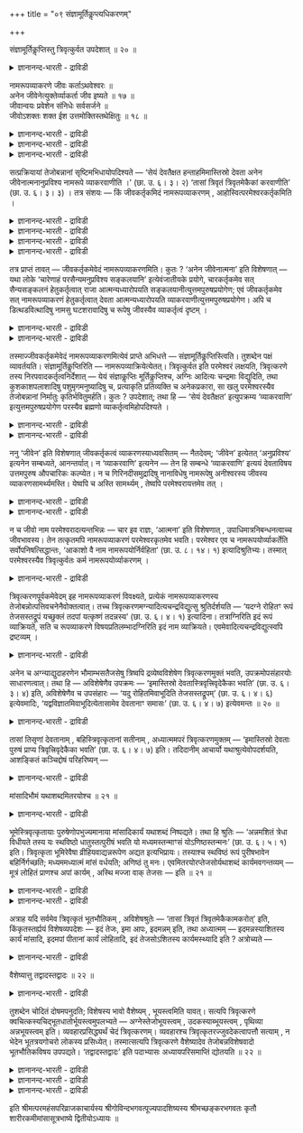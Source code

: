 +++
title = "०९ संज्ञामूर्तिकॢप्त्यधिकरणम्"

+++

संज्ञामूर्तिकॢप्तिस्तु त्रिवृत्कुर्वत उपदेशात् ॥ २० ॥  
<details><summary>ज्ञानानन्द-भारती - द्राविडी</summary>

सञ्ज्ञामूर्दिक्ल्रुप्तिस्तु त्रिव्रुत्कुर्वद उबदेसात् ॥ २० ॥
</details>

नामरूपव्याकरणे जीवः कर्ताऽथवेश्वरः ॥  
अनेन जीवेनेत्युक्तेर्व्याकर्ता जीव इष्यते ॥ १७ ॥  
जीवान्वयः प्रवेशेन संनिधेः सर्वसर्जने ॥  
जीवोऽशक्तः शक्त ईश उत्तमोक्तिस्तथेक्षितुः ॥ १८ ॥  
<details><summary>ज्ञानानन्द-भारती - द्राविडी</summary>

--वैयासिग न्यायमाला
</details>

<details><summary>ज्ञानानन्द-भारती - द्राविडी</summary>

पॆयर् रूबम् इवैगळै तॆळिवाय् एऱ्पडुवदिल् सॆयल्बडुबवर् जीवऩा? अल्लदु
ईसुवररा? "इन्द जीवऩाल्” ऎऩ्ऱु सॊल्लियिरुप्पदाल्, जीवऩ् ताऩ् अव्विदम्
सॆय्बवर् ऎऩ्ऱु ऎण्णप्पडुगिऱदु।
</details>

<details><summary>ज्ञानानन्द-भारती - द्राविडी</summary>

“जीवऩ्” ऎऩ्ऱ सप्तत्तिऱ्कु अऩ्वयम् (सम्बन्दम्) पिरवेसम् ऎऩ्बदुडऩ्, अदुवे
समीबत्तिलिरुप्पदाल्। मेलुम्,ऎल्लावऱ्ऱैयुम् स्रुष्टिक्किऱदु ऎऩ्ऱ
विषयत्तिल् जीवऩ्सक्तियऱ्ऱवऩ्, ईसुवररोसक्तियुळ्ळवर्। अप्पडिये,
पार्क्किऱवरुक्कु उत्तमबुरुषप्पिरयोगम् ("नाऩ्" ऎऩ्ऱु) सॊल्लियिरुक्किऱदु।
(अदिलुम् ईसुवरर् ताऩ्)।
</details>

सत्प्रक्रियायां तेजोबन्नानां सृष्टिमभिधायोपदिश्यते — ‘सेयं देवतैक्षत
हन्ताहमिमास्तिस्रो देवता अनेन जीवेनात्मनानुप्रविश्य नामरूपे व्याकरवाणीति
।’ (छा. उ. ६। ३। २) ‘तासां त्रिवृतं त्रिवृतमेकैकां करवाणीति’ (छा. उ.
६। ३। ३) । तत्र संशयः — किं जीवकर्तृकमिदं नामरूपव्याकरणम् ,
आहोस्वित्परमेश्वरकर्तृकमिति ।

<details><summary>ज्ञानानन्द-भारती - द्राविडी</summary>

(ईसुवरऩ् सूक्ष्ममाऩ ऐन्दु पूदङ्गळै सिरुष्टित्तबिऩ् पौदिगमाऩ नामरूबङ्गळै
सिरुष्टित्तवऩ् जीवऩा, ईसुवरऩा ऎऩ्ऱु सन्देहम्। "जीव उरुविल् उळ्ळे
पुगुन्दु नामरूबवियागरणम् सॆय्वेऩ्” ऎऩ्ऱु सान्दोक्य सुरुदियिल्
कूऱियिरुप्पदाल् नामरूब सिरुष्टि सॆय्दवऩ् जीवऩ्दाऩ् ऎऩ्ऱु पूर्वबक्षम्।
</details>

<details><summary>ज्ञानानन्द-भारती - द्राविडी</summary>

जीवरूबमागप् पुगुन्दु ऎऩ्ऱु कूऱियिरुप्पदाल् पिरवेसम् ताऩ् जीवरूबमाग,
वियागरणम् सॆय्वेऩ् ऎऩ्ऱु तादुविल् उत्तमबुरुष पिरयोगमिरुप्पदाल्
त्रुविरुत्करणम् पण्णिऩ ईसुवरऩ्दाऩ् नाम रूब सिरुष्टि सॆय्गिऱाऩ्। मेलुम्
मलै, नदि मुदलाऩ वस्तुक्कळै सिरुष्टिक्कवुम्, पॆयर् एऱ्पडुत्तवुम्
ईसुवरऩुक्कुत् ताऩ् सक्ति उण्डु। जीवऩुक्कु सक्ति। किडैयादु। आगैयाल्
ऎल्लावऱ्ऱैयुम् सिरुष्टित् तवऩ् ईसुवरऩ् ताऩ् ऎऩ्ऱु सित्तान्दम्)।
</details>

<details><summary>ज्ञानानन्द-भारती - द्राविडी</summary>

सत्वस्तुवै सॊल्लुम् पिरगरणत्तिल् तेजस्, अप्पु, अऩ्ऩम् इवैगळिऩ्
सिरुष्टियै सॊल्लि विट्टु, 'अन्द इन्द तेवदै आलोसित्तदु इप्पॊऴुदु नाऩ्
इन्द मूऩ्ऱु तेवदैगळैयुम् इन्द जीवात्मस्वरूबमाग उळ्ळे पिरवेसित्तु
नामरूबङ्गळै वियागरणम् सॆय्वेऩ् (स्तूलमाक्कुवेऩ्) अवैग ळुक्कुळ्
ऒव्वॊऩ्ऱैयुम् मूऩ्ऱु, मूऩ्ऱाग सॆय्वेऩ् ऎऩ्ऱु” (सान्।VI;३-२) ऎऩ्ऱु
उबदेसिक्कप्पडुगिऱदु।
</details>

<details><summary>ज्ञानानन्द-भारती - द्राविडी</summary>

अङ्गे, इन्द नामरूबङ्गळै स्तूलमाक्कुवदु जीवऩै कर्त्तावाग उडैयदा? अल्लदु
परमेसुवरऩै कर्त्तावाग उडैयदा? ऎऩ्ऱु सन्देहम्।
</details>

तत्र प्राप्तं तावत् — जीवकर्तृकमेवेदं नामरूपव्याकरणमिति। कुतः ? ‘अनेन
जीवेनात्मना’ इति विशेषणात् — यथा लोके ‘चारेणाहं परसैन्यमनुप्रविश्य
सङ्कलयानि’ इत्येवंजातीयके प्रयोगे, चारकर्तृकमेव सत् सैन्यसङ्कलनं
हेतुकर्तृत्वात् राजा आत्मन्यध्यारोपयति सङ्कलयानीत्युत्तमपुरुषप्रयोगेण;
एवं जीवकर्तृकमेव सत् नामरूपव्याकरणं हेतुकर्तृत्वात् देवता
आत्मन्यध्यारोपयति व्याकरवाणीत्युत्तमपुरुषप्रयोगेण। अपि च
डित्थडवित्थादिषु नामसु घटशरावादिषु च रूपेषु जीवस्यैव व्याकर्तृत्वं
दृष्टम् ।

<details><summary>ज्ञानानन्द-भारती - द्राविडी</summary>

पूर्वबक्षम्: अङ्गु इन्द नाम रूबङ्गळै एऱ्पडुत्तुवदु जीवऩै कर्त्तावाग
उडैयदुदाऩ् ऎऩ्ऱु एऱ्पडुगिऱदु। ऎदऩाल्? “इन्द जीवात्मरूबमाग" ऎऩ्ऱु
कुऱिप्पिट्टिरुप्पदाल्। उलगत्तिल् “सारऩ् मूलमाग नाऩ् ऎदिरि सैऩ्यत्तिल्
नुऴैन्दु अऱिन्दुगॊळ्वेऩ्” ऎऩ्बदु पोलुळ्ळ पिरयोगत्तिल् सारऩाल् सॆय्यप्
पडुवदागवेयिरुक्कुम् सैऩ्य विषयमाऩ अऱिदलै, सॆय्विक्किऱ मुऱैयाल् अरसऩ्
अऱिन्दुगॊळ्वेऩ् ऎऩ्ऱु उत्तमबुरुष पिरयोगत्ताल् तऩ्ऩिडत्तिल् ऎप्पडि
आरोबित्तुक् कॊळ्गिऱाऩो अव्विदम् जीवऩाल् सॆय्यप्पडुवदागवेयिरुक्कुम्
नामरूब वियागरणत्तै, सॆय्विक्किऱवरायिरुप्पदाल् तेवदै वियागरणम् सॆय्वेऩ्
ऎऩ्ऱु उत्तमबुरुष पिरयोगत्ताल् तऩ्ऩिडम् आरोबित्तुक्कॊळ्गिऱदु।
</details>

<details><summary>ज्ञानानन्द-भारती - द्राविडी</summary>

मेलुम् टित्तऩ् टवित्तऩ् मुदलाऩ पॆयर्गळ् विषयत्तिलुम्, कुडम्, सरावम्
मुदलाऩ उरुवङ्गळ् विषयत्तिलुम्, जीवऩुक्कुत्ताऩ् एऱ्पडुत्तुम् तऩ्मै
काणप्पट्टिरुक्किऱदु।
</details>

तस्माज्जीवकर्तृकमेवेदं नामरूपव्याकरणमित्येवं प्राप्ते अभिधत्ते —
संज्ञामूर्तिकॢप्तिस्त्विति। तुशब्देन पक्षं व्यावर्तयति।
संज्ञामूर्तिकॢप्तिरिति — नामरूपव्याक्रियेत्येतत्। त्रिवृत्कुर्वत इति
परमेश्वरं लक्षयति, त्रिवृत्करणे तस्य निरपवादकर्तृत्वनिर्देशात् — येयं
संज्ञाकॢप्तिः मूर्तिकॢप्तिश्च, अग्निः आदित्यः चन्द्रमाः विद्युदिति, तथा
कुशकाशपलाशादिषु पशुमृगमनुष्यादिषु च, प्रत्याकृति प्रतिव्यक्ति च
अनेकप्रकारा, सा खलु परमेश्वरस्यैव तेजोबन्नानां निर्मातुः
कृतिर्भवितुमर्हति। कुतः ? उपदेशात्; तथा हि — ‘सेयं देवतैक्षत’
इत्युपक्रम्य ‘व्याकरवाणि’ इत्युत्तमपुरुषप्रयोगेण परस्यैव ब्रह्मणो
व्याकर्तृत्वमिहोपदिश्यते ।

<details><summary>ज्ञानानन्द-भारती - द्राविडी</summary>

आगैयाल् इन्द नामरूब वियागरणम् जीवऩै कर्त्तावाग उडैयदुदाऩ्।
</details>

<details><summary>ज्ञानानन्द-भारती - द्राविडी</summary>

सित्तान्दम्: ऎऩ्ऱु इव्विदम् एऱ्पडुम्बोदु सॊल्लुगिऱार्। “आऩाल्
सम्ञामूर्त्तिगळै एऱ्पडुत्तुवदु” ऎऩ्ऱु। “आऩाल्” ऎऩ्ऱ सप्तत्तिऩाल् (पूर्व)
पक्षत्तै विलक्कुगिऱार् सम्ञामूर्त्तिगळै एऱ्पडुत्तुवदु ऎऩ्बदु नाम
रूबङ्गळै वियागरणम् सॆय्वदु ऎऩ्ऱ इदु, "तिरिविरुत् सॆय्गिऱवऩुडैयदु” ऎऩ्ऱु
परमेसुवरऩै कुऱिक्किऱार्, त्रिविरुत्ताग सॆय्गिऱ विषयत्तिल् अवरुक्कु
मऱुक्क मुडियाद सॆय्युम् तऩ्मै कुऱिप्पिट्टिरुप्पदाल्। इन्द पॆयर्
एऱ्पडुत्तुवदुम्, रूबम् एऱ्पडुत्तुवदुम्, अक्ऩि आदित्यऩ् सन्दिरऩ् मिऩ्ऩल्
ऎऩ्ऱु, अप्पडिये कुसम्, कासम्, पलासम् मुदलिय वैगळिलुम् पसु, माऩ्,
मऩुष्यर् मुदलियवैगळिलुम् ऒव्वॊरु जादियिलुम् ऒव्वॊरु वियक्तियिलुम्
पलविदमाग उळ्ळदु। ऎदुवो, अदु तेजस्, अप्पु, अऩ्ऩम् इवैगळै उण्डु पण्णिऩ
परमेसुवरऩु टैयवे सॆयलाग इरुप्पदु नियायमल्लवा? एऩ्? “उबदेसिप्पदाल्"
अप्पडिये “अन्द इन्द तेवदै आलोसित्तदु” ऎऩ्ऱु आरम्बित्तु “वियागरणम्
सॆय्वेऩ्” ऎऩ्ऱु उत्तम पुरुष पिरयोगत्तिऩाल् परबिरह्मत्तिऱ्के वियागरणम्
सॆय्युम् तऩ्मै इङ्गु उबदेसिक्कप्पडुगिऱदु।
</details>

ननु ‘जीवेन’ इति विशेषणात् जीवकर्तृकत्वं व्याकरणस्याध्यवसितम् — नैतदेवम्;
‘जीवेन’ इत्येतत् ‘अनुप्रविश्य’ इत्यनेन सम्बध्यते, आनन्तर्यात्। न
‘व्याकरवाणि’ इत्यनेन — तेन हि सम्बन्धे ‘व्याकरवाणि’ इत्ययं देवताविषय
उत्तमपुरुष औपचारिकः कल्प्येत। न च गिरिनदीसमुद्रादिषु नानाविधेषु
नामरूपेषु अनीश्वरस्य जीवस्य व्याकरणसामर्थ्यमस्ति। येष्वपि च अस्ति
सामर्थ्यम् , तेष्वपि परमेश्वरायत्तमेव तत् ।

<details><summary>ज्ञानानन्द-भारती - द्राविडी</summary>

'जीवऩाल्" ऎऩ्ऱु कुऱिप्पिट्टिरुप्पदाल् वियागरणम् जीवऩै कर्त्तावाग उडैयदु
ऎऩ्ऱु तीर्माऩिक्कप्पट्टदेयॆऩ्ऱाल्, इदु अप्पडियल्ल। “जीवऩाल्” ऎऩ्ऱ इदु
“उळ्बुगुन्दु" ऎऩ्ऱदुडऩ् सम्बन्दप्पडुगिऱदु। अडुत्ताऱ् पोल् इरुप्पदाल्,
“वियागरणम् सॆय्वेऩ्” ऎऩ्ऱदुडऩ् अल्ल। अदऩुडऩ् सम्बन्दमिरुन्दाल्
“वियागरणम् सॆय्वेऩ्” ऎऩ्ऱु तेवदा विषयमायुळ्ळ उत्तमबुरुषऩ् उबसारमाग
सॊल्लप्पट्टदॆऩ्ऱु कल्बिक्कवेण्डिवरुम्।
</details>

<details><summary>ज्ञानानन्द-भारती - द्राविडी</summary>

मेलुम्, पलविदमायुळ्ळ मलै, नदि, समुत्तिरम् मुदलिय नामरूबङ्गळ् विषयत्तिल्
ईसुवरऩल्लाद जीवऩुक्कु वियागरणम् सॆय्य सामर्त्तियमुम् किडैयादु।
ऎवर्गळिडत्तिलेऩुम् सामर्त्तियम् इरुन्दाल्, अवर्गळिडत्तिलुम् अदु
परमेसुवरऩुक्कु अदीऩमाग उळ्ळदु ताऩ्।
</details>

न च जीवो नाम परमेश्वरादत्यन्तभिन्नः — चार इव राज्ञः, ‘आत्मना’ इति
विशेषणात् , उपाधिमात्रनिबन्धनत्वाच्च जीवभावस्य। तेन तत्कृतमपि
नामरूपव्याकरणं परमेश्वरकृतमेव भवति। परमेश्वर एव च नामरूपयोर्व्याकर्तेति
सर्वोपनिषत्सिद्धान्तः, ‘आकाशो वै नाम नामरूपयोर्निर्वहिता’ (छा. उ. ८।
१४। १) इत्यादिश्रुतिभ्यः। तस्मात् परमेश्वरस्यैव त्रिवृत्कुर्वतः कर्म
नामरूपयोर्व्याकरणम् ।

<details><summary>ज्ञानानन्द-भारती - द्राविडी</summary>

मेलुम् अरसऩिडमिरुन्दु सारऩ्बोल, परमेसुवर ऩिडमिरुन्दु जीवऩ् पूरावुम्
वेऱुबट्टवऩिल्लै। ‘आत्माविऩाल्' ऎऩ्ऱु कुऱिप्पिट्टिरुप्पदाल्
जीवऩायिरुक्कुम् तऩ्मै उबादियिऩाल् मात्तिरम् एऱ्पट्टदायिरुप्पदालुम्।
अदिऩाल् अवऩाल् सॆय्यप्पडुम् नामरूब वियागरणमुम् परमेसुवरऩाल्
सॆय्यप्पट्टदेयागुम्। नामरूबङ्गळै वियागरणम् सॆय्गिऱवर् परमेसुवरऩ् ताऩ्
ऎऩ्बदु ऎल्ला उबनिषत्तुक्कळिऩ् सित्तान्दम्। “आगासम् ताऩ् (परमात्मादाऩ्)
नाम रूबङ्गळै एऱ्पडुत्तुगिऱवर्” (सान्।VIII;१४-१) ऎऩ्बदु मुदलाऩ
सुरुदिगळिऩाल्। आगैयाल् त्रिविरुत्करणम् सॆय्गिऱ परमेसुवरऩुडैय कार्यम्दाऩ्
नामरूबङ्गळै वियागरणम् सॆय्वदु।
</details>

त्रिवृत्करणपूर्वकमेवेदम् इह नामरूपव्याकरणं विवक्ष्यते, प्रत्येकं
नामरूपव्याकरणस्य तेजोबन्नोत्पत्तिवचनेनैवोक्तत्वात्। तच्च
त्रिवृत्करणमग्न्यादित्यचन्द्रविद्युत्सु श्रुतिर्दर्शयति — ‘यदग्ने रोहितꣳ
रूपं तेजसस्तद्रूपं यच्छुक्लं तदपां यत्कृष्णं तदन्नस्य’ (छा. उ. ६। ४।
१) इत्यादिना। तत्राग्निरिति इदं रूपं व्याक्रियते, सति च रूपव्याकरणे
विषयप्रतिलम्भादग्निरिति इदं नाम व्याक्रियते।
एवमेवादित्यचन्द्रविद्युत्स्वपि द्रष्टव्यम् ।

<details><summary>ज्ञानानन्द-भारती - द्राविडी</summary>

इङ्गे इन्द नामरूब वियागरणम् त्रिविरुत् करणत्तै मुऩ्ऩिट्टे सॊल्ल
विरुम्बप्पडुगिऱदु, तेजस्, अप्पु, अऩ्ऩम् इवैगळिऩ् उत्पत्तियैच्
चॊल्वदिऩालेये तऩित्तऩिये (महाबूदङ्गळिऩ्) नामरूब वियागरणम्
सॊल्लिविट्टबडियाल् अङ्गे अक्ऩि आदित्यऩ् सन्दिरऩ् मिऩ्ऩल् इवैगळिल् अन्द
त्रिविरुत्करणत्तै सुरुदि काट्टुगिऱदु। “अक्ऩियिऩु टैय सिवप्पु रूबम्
ऎदुवो, अदु तेजसिऩ् रूबम् ; वॆळुप्पु ऎदुवो, अदु जलत्तिऩ् ; करुप्पु ऎदुवो,
अदु अऩ्ऩत्तिऩ्” (सान्।VI।४-१) ऎऩ्बदु मुदलियदाल्, अङ्गे, “अक्ऩि” ऎऩ्ऱु
इन्द रूबम् वियागरणम् सॆय्यप्पडुगिऱदु। (तॆळिवुबडुत्तप्पडुगिऱदु); रूब
वियागरणमाऩाल् विषयम् तॆरिवदाल् "अक्ऩि” ऎऩ्ऱ इन्द पॆयर् वियागरणम्
सॆय्यप्पडुगिऱदु। इव्विदमे आदित्यऩ्, सन्दिरऩ्, मिऩ्ऩल् इवैगळिलुम् अऱिय
वेण्डुम्।
</details>

अनेन च अग्न्याद्युदाहरणेन भौमाम्भसतैजसेषु त्रिष्वपि द्रव्येष्वविशेषेण
त्रिवृत्करणमुक्तं भवति, उपक्रमोपसंहारयोः साधारणत्वात्। तथा हि —
अविशेषेणैव उपक्रमः — ‘इमास्तिस्रो देवतास्त्रिवृत्त्रिवृदेकैका भवति’ (छा.
उ. ६। ३। ४) इति, अविशेषेणैव च उपसंहारः — ‘यदु रोहितमिवाभूदिति
तेजसस्तद्रूपम्’ (छा. उ. ६। ४। ६) इत्येवमादिः,
‘यद्वविज्ञातमिवाभूदित्येतासामेव देवतानाꣳ समासः’ (छा. उ. ६। ४। ७)
इत्येवमन्तः ॥ २० ॥

<details><summary>ज्ञानानन्द-भारती - द्राविडी</summary>

इन्द अक्ऩि मुदलाऩदै ऎडुत्तुच् चॊऩ्ऩदाल् पिरुदिवी, अप्पु, तेजस् इवैगळाल्
एऱ्पट्ट मूऩ्ऱु तिरवियङ्गळिलुमे वित्तियासमऩ्ऩियिल् त्रिविरुत् करणम्
सॊल्लप्पट्टदाग आगिऱदु। आरम्बमुम्, मुडिवुम् समाऩमायिरुप्पदाल्, अप्पडिये
वित्तियासमऩ्ऩियिल् “इन्द मूऩ्ऱु तेवदैगळुम् ऒव्वॊऩ्ऱुम् मूऩ्ऱु मूऩ्ऱाग
इरुक्किऱदु" (सान्।VI;३-४) ऎऩ्ऱु आरम्बम् ; मुडिवुम् वित्तियासमऩ्ऩियिलेये
“ऎदु सिवप्पुबोल इरुन्ददो अदु तेजसिऩ् रूबम्” ऎऩ्ऱिव्विदम् आरम्बित्तु “ऎदु
अऱियप्पडाददु पोल् इरुन्ददो अदु इदे मूऩ्ऱु तेवदैगळुक्कुम् पॊदुवाऩदु”
ऎऩ्ऱिव्विद मुडिवुवरै उळ्ळदु।
</details>

तासां तिसृणां देवतानाम् , बहिस्त्रिवृत्कृतानां सतीनाम् , अध्यात्ममपरं
त्रिवृत्करणमुक्तम् — ‘इमास्तिस्रो देवताः पुरुषं प्राप्य
त्रिवृत्त्रिवृदेकैका भवति’ (छा. उ. ६। ४। ७) इति। तदिदानीम् आचार्यो
यथाश्रुत्येवोपदर्शयति, आशङ्कितं कञ्चिद्दोषं परिहरिष्यन् —

<details><summary>ज्ञानानन्द-भारती - द्राविडी</summary>

वॆळियिल् त्रिविरुत्करणम् सॆय्यप्पट्ट वैगळाग इरुक्कुम् अन्द मूऩ्ऱु
तेवदैगळुक्कुम् अत्यात्ममाग त्रिविरुत्करणम् ‘“इन्द मूऩ्ऱु तेवदैगळुम्
पुरुषऩै (सरीरत्तै) अडैन्दु ऒव्वॊऩ्ऱुम् मूऩ्ऱु, मूऩ्ऱाग आगिऱदु”
(सान्।VI;४-७) ऎऩ्ऱु सॊल्लप्पट्टिरुक्किऱदु। अदै इप्पॊऴुदु,
सन्देहिक्कक्कूडिय ऒरु तोषत्तै परिहरित्तुक् कॊण्डु, सुरुदियिल् उळ्ळबडिये
ऎडुत्तुक्काट्टुगिऱार्-
</details>

मांसादिभौमं यथाशब्दमितरयोश्च ॥ २१ ॥  
<details><summary>ज्ञानानन्द-भारती - द्राविडी</summary>

मांसादिबौमम् यदासप्तमिदरयोच्च ॥ २१ ॥
</details>

भूमेस्त्रिवृत्कृतायाः पुरुषेणोपभुज्यमानाया मांसादिकार्यं यथाशब्दं
निष्पद्यते। तथा हि श्रुतिः — ‘अन्नमशितं त्रेधा विधीयते तस्य यः
स्थविष्ठो धातुस्तत्पुरीषं भवति यो मध्यमस्तन्माꣳसं योऽणिष्ठस्तन्मनः’ (छा.
उ. ६। ५। १) इति। त्रिवृत्कृता भूमिरेवैषा व्रीहियवाद्यन्नरूपेण अद्यत
इत्यभिप्रायः। तस्याश्च स्थविष्ठं रूपं पुरीषभावेन बहिर्निर्गच्छति;
मध्यममध्यात्मं मांसं वर्धयति; अणिष्ठं तु मनः।
एवमितरयोरप्तेजसोर्यथाशब्दं कार्यमवगन्तव्यम् — मूत्रं लोहितं प्राणश्च
अपां कार्यम् , अस्थि मज्जा वाक् तेजसः — इति ॥ २१ ॥

<details><summary>ज्ञानानन्द-भारती - द्राविडी</summary>

पुरुषऩाल् पुजिक्कप्पडुगिऱ त्रिविरुत्किरुदमाऩ पिरुदिवीयिलिरुन्दु मांसम्
मुदलिय कार्यम् उण्डा किऱदु ऎऩ्ऱु सप्तम् सॊल्लियबडि तॆरिगिऱदु। अप्पडिये
सुरुदि “साप्पिडप्पडुम् अऩ्ऩम् मूऩ्ऱुविदमागच् चॆय्यप् पडुगिऱदु। अदिऩुडैय
मिगवुम् स्तूलमाऩ अंसम् ऎदुवो, अदु पुरीषमाग आगिऱदु। ऎदु नडुत्तरमो अदु
मांसम्; ऎदु मिगवुम् सूक्ष्ममो अदु मऩस्" (सान्।VI;५-१) ऎऩ्ऱु।
त्रिविरुत्किरुदमायुळ्ळ इन्द पिरुदिवीदाऩ् नॆय्, यवम् मुदलाऩ अऩ्ऩरूबमाग
साप्पिडप्पडुगिऱदु ऎऩ्ऱु अबिप्पिरायम्। अदऩुडैय मिगवुम् स्तूलमाऩ रूबम्
पुरीषमाग वॆळियिल् पोय्विडुगिऱदु। नडुत्तरम् सरीरत्तिलुळ्ळ मांसत्तै
विरुत्ति सॆय्गिऱदु। मिगवुम् सूक्ष्ममाय् इरुप्पदो मऩसै। (विरुत्ति
सॆय्गिऱदु)।
</details>

<details><summary>ज्ञानानन्द-भारती - द्राविडी</summary>

इव्विदमे मऱ्ऱ अप्पु, तेजस् इरण्डिऱ्कुम्, सुरुदियिल् सॊल्लियबडि, कार्यम्
अऱियप्पडवेण्डुम्। अप्पिऩ् कार्यम् मूत्तिरम्, रत्तम्, पिराणऩ्; तेजसिऩ्
कार्यम् ऎलुम्बु, मज्जै, वाक्कु ऎऩ्ऱु।
</details>

अत्राह यदि सर्वमेव त्रिवृत्कृतं भूतभौतिकम् , अविशेषश्रुतेः — ‘तासां
त्रिवृतं त्रिवृतमेकैकामकरोत्’ इति, किंकृतस्तर्ह्ययं विशेषव्यपदेशः — इदं
तेजः, इमा आपः, इदमन्नम् इति, तथा अध्यात्मम् — इदमन्नस्याशितस्य कार्यं
मांसादि, इदमपां पीतानां कार्यं लोहितादि, इदं तेजसोऽशितस्य कार्यमस्थ्यादि
इति ? अत्रोच्यते —

<details><summary>ज्ञानानन्द-भारती - द्राविडी</summary>

इङ्गु सॊल्गिऱाऩ् "अवैगळिल् ऒव्वॊऩ् ऱैयुम् मूऩ्ऱु मूऩ्ऱाग सॆय्दार्” ऎऩ्ऱु
वित्तियास मऩ्ऩियिल् पॊदुवागच् चॊल्वदाल् पूदम्, पौदिगम् ऎल्लामे मूऩ्ऱागच्
चॆय्यप्पट्टदु ऎऩ्ऱाल्, अप्पॊऴुदु “इदु तेजस्, इदु अप्पु, इदु अऩ्ऩम्”
ऎऩ्ऱु कुऱिप्पिट्टुच् चॊल्वदु ऎदऩाल् एऱ्पट्टदु? अप्पडिये सरीरत्तिल्
साप्पिट्ट अऩ्ऩत्तिऩुडैय कार्यम् इन्द मांसम् मुदलियदु, कुडित्त जलत्तिऩ्
कार्यम् इन्द रत्तम् मुदलियदु, साप्पिट्ट तेजसिऩ् कार्यम् इन्द ऎलुम्बु
मुदलियदु, ऎऩ्बदुम् ऎदिऩाल् एऱ्पट्टदु? इव्विषयत्तिल् सॊल्लप्पडुगिऱदु-
</details>

वैशेष्यात्तु तद्वादस्तद्वादः ॥ २२ ॥  
<details><summary>ज्ञानानन्द-भारती - द्राविडी</summary>

वैसेष्यात्तु तत्वादस्तत्वाद: ॥ २२ ॥
</details>

तुशब्देन चोदितं दोषमपनुदति; विशेषस्य भावो वैशेष्यम् , भूयस्त्वमिति
यावत्। सत्यपि त्रिवृत्करणे क्वचित्कस्यचिद्भूतधातोर्भूयस्त्वमुपलभ्यते —
अग्नेस्तेजोभूयस्त्वम् , उदकस्याब्भूयस्त्वम् , पृथिव्या अन्नभूयस्त्वम्
इति। व्यवहारप्रसिद्ध्यर्थं चेदं त्रिवृत्करणम्। व्यवहारश्च
त्रिवृत्कृतरज्जुवदेकत्वापत्तौ सत्याम् , न भेदेन भूतत्रयगोचरो लोकस्य
प्रसिध्येत्। तस्मात्सत्यपि त्रिवृत्करणे वैशेष्यादेव तेजोबन्नविशेषवादो
भूतभौतिकविषय उपपद्यते। ‘तद्वादस्तद्वादः’ इति पदाभ्यासः
अध्यायपरिसमाप्तिं द्योतयति ॥ २२ ॥

<details><summary>ज्ञानानन्द-भारती - द्राविडी</summary>

“आऩाल्” ऎऩ्ऱ सप्तत्तिऩाल् सॊऩ्ऩ तोषत्तै विलक्कुगिऱार्, विसेषत्तिऩ् तऩ्मै
वैसेष्यम्। अदिगमायिरुक्कुम् तऩ्मै ऎऩ्ऱु तात्पर्यम्। त्रिविरुत्करणम्
सॆय्दबोदिलुम् “अक्ऩिक्कु तेजस् अदिगमाय् इरुक्कुम् तऩ्मै, जलत्तिऱ्कु
अप्पु अदिगमायिरुक्कुम् तऩ्मै, पिरुदिवीक्कु अऩ्ऩम् अदिगमायिरुक्कुम्
तऩ्मै” ऎऩ्ऱु सिल विडत्तिल् सिल पूद तादुविऱ्कु अदिगमायिरुक्कुम् तऩ्मै
काणप्पडुगिऱदु। इन्द मूऩ्ऱागच् चॆय्वदु वियवहारम् सित्तिप्पदऱ्काग,
मूऩ्ऱागच् चॆय्यप्पट्ट कयिऱु पोल ऒऩ्ऱु सेर्न्दिरुक् कुमाऩाल् मूऩ्ऱु
पूदङ्गळैयुम् विषयमायुळ्ळ वियवहारम् वेऱ्ऱुमैयुडऩ् उलगत्तिल् सित्तिक्कादु।
आगैयाल् त्रिविरुत्करणम् इरुन्दबोदिलुम्, अदिगमायिरुक्कुम् तऩ्मैयिऩालेये
तेजस्, अप्पु, अऩ्ऩम् ऎऩ्ऱु विसेषमाग सॊल्वदु पूदबौदिग विषयमाय्
पॊरुन्दुगिऱदु।
</details>

<details><summary>ज्ञानानन्द-भारती - द्राविडी</summary>

“अव्विदम् सॊल्वदु, अव्विदम् सॊल्वदु” ऎऩ्ऱु वार्त्तैगळै तिरुम्बच् चॊल्वदु
अत्यायत्तिऩ् मुडिवैक् काट्टुगिऱदु।
</details>

<details><summary>ज्ञानानन्द-भारती - द्राविडी</summary>

इरण्डावदु अत्यायत्तिऩ् नाऩ्गावदु पादम् मुऱ्ऱुम्। इरण्डावदु अत्यायम्
मुऱ्ऱुम्।
</details>

इति श्रीमत्परमहंसपरिव्राजकाचार्यस्य श्रीगोविन्दभगवत्पूज्यपादशिष्यस्य
श्रीमच्छङ्करभगवतः कृतौ शारीरकमीमांसासूत्रभाष्ये द्वितीयोऽध्यायः ॥